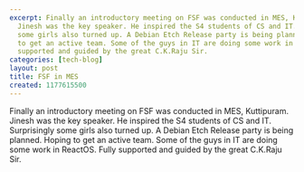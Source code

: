 ```yaml
---
excerpt: Finally an introductory meeting on FSF was conducted in MES, Kuttipuram.
  Jinesh was the key speaker. He inspired the S4 students of CS and IT. Surprisingly
  some girls also turned up. A Debian Etch Release party is being planned. Hoping
  to get an active team. Some of the guys in IT are doing some work in ReactOS. Fully
  supported and guided by the great C.K.Raju Sir.
categories: [tech-blog]
layout: post
title: FSF in MES
created: 1177615500
---
```

Finally an introductory meeting on FSF was conducted in MES, Kuttipuram. Jinesh was the key speaker. He inspired the S4 students of CS and IT. Surprisingly some girls also turned up. A Debian Etch Release party is being planned. Hoping to get an active team. Some of the guys in IT are doing some work in ReactOS. Fully supported and guided by the great C.K.Raju Sir.

